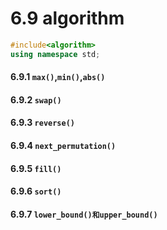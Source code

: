 # 6.9 algorithm

```cpp
#include<algorithm>
using namespace std;
```

#### 6.9.1 `max()`,`min()`,`abs()`

#### 6.9.2 `swap()`

#### 6.9.3 `reverse()`

#### 6.9.4 `next_permutation()`

#### 6.9.5 `fill()`

#### 6.9.6 `sort()`

#### 6.9.7 `lower_bound()和upper_bound()`




